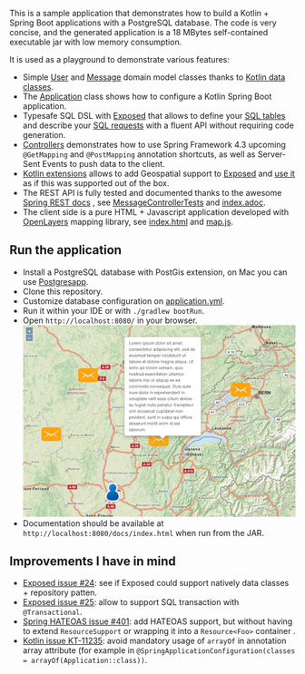 This is a sample application that demonstrates how to build a Kotlin + Spring Boot applications with a PostgreSQL database.
The code is very concise, and the generated application is a 18 MBytes self-contained executable jar with low memory consumption.

It is used as a playground to demonstrate various features:
 - Simple [User](https://github.com/sdeleuze/geospatial-messenger/blob/master/src/main/kotlin/io/spring/messenger/domain/User.kt)
   and [Message](https://github.com/sdeleuze/geospatial-messenger/blob/master/src/main/kotlin/io/spring/messenger/domain/Message.kt)
   domain model classes thanks to [Kotlin data classes](https://kotlinlang.org/docs/reference/data-classes.html).
 - The [Application](https://github.com/sdeleuze/geospatial-messenger/blob/master/src/main/kotlin/io/spring/messenger/Application.kt)
   class shows how to configure a Kotlin Spring Boot application. 
 - Typesafe SQL DSL with [Exposed](https://github.com/JetBrains/Exposed) that allows to define your
   [SQL tables](https://github.com/sdeleuze/geospatial-messenger/blob/master/src/main/kotlin/io/spring/messenger/Database.kt#L8-L20)
   and describe your [SQL requests](https://github.com/sdeleuze/geospatial-messenger/blob/master/src/main/kotlin/io/spring/messenger/repository/MessageRepository.kt)
   with a fluent API without requiring code generation.
 - [Controllers](https://github.com/sdeleuze/geospatial-messenger/blob/master/src/main/kotlin/io/spring/messenger/web/MessageController.kt)
   demonstrates how to use Spring Framework 4.3 upcoming `@GetMapping` and `@PostMapping` annotation shortcuts, as well as Server-Sent Events
   to push data to the client.
 - [Kotlin extensions](https://github.com/sdeleuze/geospatial-messenger/blob/master/src/main/kotlin/io/spring/messenger/Database.kt#L23-L42)
    allows to add Geospatial support to [Exposed](https://github.com/JetBrains/Exposed) and
    [use it](https://github.com/sdeleuze/geospatial-messenger/blob/master/src/main/kotlin/io/spring/messenger/repository/UserRepository.kt#L35-L37)
    as if this was supported out of the box. 
 - The REST API is fully tested and documented thanks to the awesome [Spring REST docs](http://projects.spring.io/spring-restdocs/)
   , see [MessageControllerTests](https://github.com/sdeleuze/geospatial-messenger/blob/master/src/test/kotlin/io/spring/messenger/MessageControllerTests.kt)
   and [index.adoc](https://github.com/sdeleuze/geospatial-messenger/blob/master/src/main/asciidoc/index.adoc).
 - The client side is a pure HTML + Javascript application developed with [OpenLayers](http://openlayers.org) mapping library, see
   [index.html](https://github.com/sdeleuze/geospatial-messenger/blob/master/src/main/resources/static/index.html)
   and [map.js](https://github.com/sdeleuze/geospatial-messenger/blob/master/src/main/resources/static/map.js).
     
## Run the application

 - Install a PostgreSQL database with PostGis extension, on Mac you can use [Postgresapp](http://postgresapp.com/).
 - Clone this repository.
 - Customize database configuration on [application.yml](https://github.com/sdeleuze/geospatial-messenger/blob/master/src/main/resources/application.yml).
 - Run it within your IDE or with `./gradlew bootRun`.
 - Open `http://localhost:8080/` in your browser.
![Screenshot](/screenshot.png?raw=true)
 - Documentation should be available at `http://localhost:8080/docs/index.html` when run from the JAR.

 
## Improvements I have in mind
 - [Exposed issue #24](https://github.com/JetBrains/Exposed/issues/24): see if Exposed could support natively data classes + repository patten.
 - [Exposed issue #25](https://github.com/JetBrains/Exposed/issues/25): allow to support SQL transaction with `@Transactional`.
 - [Spring HATEOAS issue #401](https://github.com/spring-projects/spring-hateoas/issues/401): add HATEOAS support, but without having to extend
   `ResourceSupport` or wrapping it into a `Resource<Foo>` container .
 - [Kotlin issue KT-11235](https://youtrack.jetbrains.com/issue/KT-11235): avoid mandatory usage of `arrayOf` in annotation array attribute
   (for example in `@SpringApplicationConfiguration(classes = arrayOf(Application::class))`.
